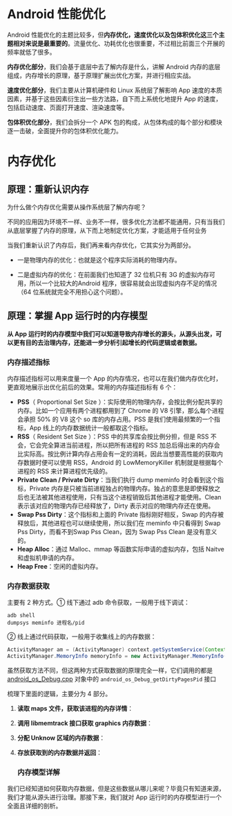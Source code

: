 # Android 性能优化

Android 性能优化的主题比较多，但**内存优化，速度优化以及包体积优化这三个主题相对来说是最重要的**。流量优化、功耗优化也很重要，不过相比前面三个开展的频率就低了很多。  

**内存优化部分**，我们会基于底层中去了解内存是什么，讲解 Android 内存的底层组成，内存增长的原理，基于原理扩展出优化方案，并进行相应实战。

**速度优化部分**，我们主要从计算机硬件和 Linux 系统层了解影响 App 速度的本质因素，并基于这些因素衍生出一些方法路，自下而上系统化地提升 App 的速度，包括启动速度、页面打开速度、渲染速度等。

**包体积优化部分**，我们会拆分一个 APK 包的构成，从包体构成的每个部分和模块逐一击破，全面提升你的包体积优化能力。

# 内存优化

## 原理：重新认识内存

为什么做个内存优化需要从操作系统层了解内存呢？

不同的应用因为环境不一样、业务不一样，很多优化方法都不能通用，只有当我们从底层掌握了内存的原理，从下而上地制定优化方案，才能适用于任何业务

当我们重新认识了内存后，我们再来看内存优化，它其实分为两部分。

- 一是物理内存的优化：也就是这个程序实际消耗的物理内存。

- 二是虚拟内存的优化：在前面我们也知道了 32 位机只有 3G 的虚拟内存可用，所以一个比较大的Android 程序，很容易就会出现虚拟内存不足的情况（64 位系统就完全不用担心这个问题）。

## 原理：掌握 App 运行时的内存模型

**从 App 运行时的内存模型中我们可以知道导致内存增长的源头，从源头出发，可以更有目的去治理内存，还能进一步分析引起增长的代码逻辑或者数据。**

### 内存描述指标

内存描述指标可以用来度量一个 App 的内存情况，也可以在我们做内存优化时，更直观地展示出优化前后的效果。常用的内存描述指标有 6 个：

- **PSS**（ Proportional Set Size ）：实际使用的物理内存，会按比例分配共享的内存。比如一个应用有两个进程都用到了 Chrome 的 V8 引擎，那么每个进程会承担 50% 的 V8 这个 so 库的内存占用。PSS 是我们使用最频繁的一个指标，App 线上的内存数据统计一般都取这个指标。
- **RSS**（ Resident Set Size ）：PSS 中的共享库会按比例分担，但是 RSS 不会，它会完全算进当前进程，所以把所有进程的 RSS 加总后得出来的内存会比实际高。按比例计算内存占用会有一定的消耗，因此当想要高性能的获取内存数据时便可以使用 RSS，Android 的 LowMemoryKiller 机制就是根据每个进程的 RSS 来计算进程优先级的。
- **Private Clean / Private Dirty**：当我们执行 dump meminfo 时会看到这个指标，Private 内存是只被当前进程独占的物理内存。独占的意思是即使释放之后也无法被其他进程使用，只有当这个进程销毁后其他进程才能使用。Clean 表示该对应的物理内存已经释放了，Dirty 表示对应的物理内存还在使用。
- **Swap Pss Dirty**：这个指标和上面的 Private 指标刚好相反，Swap 的内存被释放后，其他进程也可以继续使用，所以我们在 meminfo 中只看得到 Swap Pss Dirty，而看不到Swap Pss Clean，因为 Swap Pss Clean 是没有意义的。
- **Heap Alloc**：通过 Malloc、mmap 等函数实际申请的虚拟内存，包括 Naitve 和虚拟机申请的内存。
- **Heap Free**：空闲的虚拟内存。

### 内存数据获取

主要有 2 种方式。① 线下通过 adb 命令获取，一般用于线下调试：

```shell
adb shell
dumpsys meminfo 进程名/pid
```

② 线上通过代码获取，一般用于收集线上的内存数据：	

```java
ActivityManager am = (ActivityManager) context.getSystemService(Context.ACTIVITY_SERVICE);
ActivityManager.MemoryInfo memoryInfo = new ActivityManager.MemoryInfo();
```

虽然获取方法不同，但这两种方式获取数据的原理完全一样，它们调用的都是 [android_os_Debug.cpp](https://link.juejin.cn/?target=https%3A%2F%2Fcs.android.com%2Fandroid%2Fplatform%2Fsuperproject%2F%2B%2Fmaster%3Aframeworks%2Fbase%2Fcore%2Fjni%2Fandroid_os_Debug.cpp) 对象中的 `android_os_Debug_getDirtyPagesPid` 接口

梳理下里面的逻辑，主要分为 4 部分。

1. **读取 maps 文件，获取该进程的内存详情**：
2. **调用 libmemtrack 接口获取 graphics 内存数据**：
3. **分配 Unknow 区域的内存数据**：
4. **存放获取到的内存数据并返回**：

	### 内存模型详解

我们已经知道如何获取内存数据，但是这些数据从哪儿来呢？毕竟只有知道来源，我们才能从源头进行治理。那接下来，我们就对 App 运行时的内存模型进行一个全面且详细的剖析。